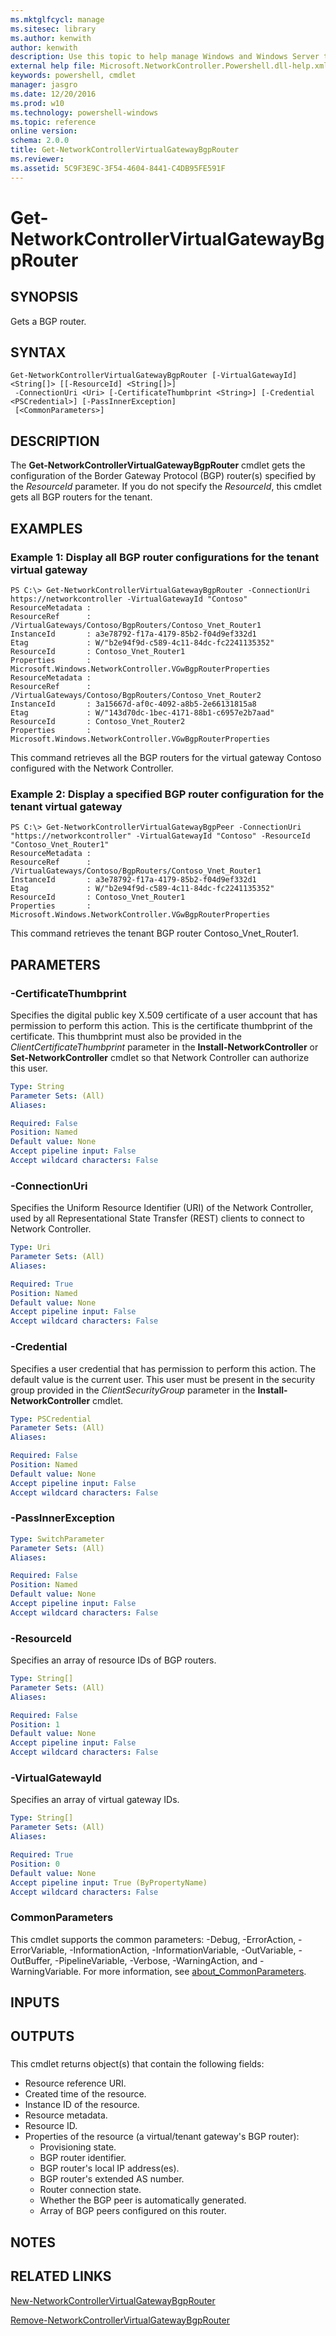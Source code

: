 ```yaml
---
ms.mktglfcycl: manage
ms.sitesec: library
ms.author: kenwith
author: kenwith
description: Use this topic to help manage Windows and Windows Server technologies with Windows PowerShell.
external help file: Microsoft.NetworkController.Powershell.dll-help.xml
keywords: powershell, cmdlet
manager: jasgro
ms.date: 12/20/2016
ms.prod: w10
ms.technology: powershell-windows
ms.topic: reference
online version: 
schema: 2.0.0
title: Get-NetworkControllerVirtualGatewayBgpRouter
ms.reviewer:
ms.assetid: 5C9F3E9C-3F54-4604-8441-C4DB95FE591F
---
```


# Get-NetworkControllerVirtualGatewayBgpRouter

## SYNOPSIS
Gets a BGP router.

## SYNTAX

```
Get-NetworkControllerVirtualGatewayBgpRouter [-VirtualGatewayId] <String[]> [[-ResourceId] <String[]>]
 -ConnectionUri <Uri> [-CertificateThumbprint <String>] [-Credential <PSCredential>] [-PassInnerException]
 [<CommonParameters>]
```

## DESCRIPTION
The **Get-NetworkControllerVirtualGatewayBgpRouter** cmdlet gets the configuration of the Border Gateway Protocol (BGP) router(s) specified by the *ResourceId* parameter.
If you do not specify the *ResourceId*, this cmdlet gets all BGP routers for the tenant.

## EXAMPLES

### Example 1: Display all BGP router configurations for the tenant virtual gateway
```
PS C:\> Get-NetworkControllerVirtualGatewayBgpRouter -ConnectionUri https://networkcontroller -VirtualGatewayId "Contoso"
ResourceMetadata : 
ResourceRef      : /VirtualGateways/Contoso/BgpRouters/Contoso_Vnet_Router1
InstanceId       : a3e78792-f17a-4179-85b2-f04d9ef332d1
Etag             : W/"b2e94f9d-c589-4c11-84dc-fc2241135352"
ResourceId       : Contoso_Vnet_Router1
Properties       : Microsoft.Windows.NetworkController.VGwBgpRouterProperties
ResourceMetadata : 
ResourceRef      : /VirtualGateways/Contoso/BgpRouters/Contoso_Vnet_Router2
InstanceId       : 3a15667d-af0c-4092-a8b5-2e66131815a8
Etag             : W/"143d70dc-1bec-4171-88b1-c6957e2b7aad"
ResourceId       : Contoso_Vnet_Router2
Properties       : Microsoft.Windows.NetworkController.VGwBgpRouterProperties
```

This command retrieves all the BGP routers for the virtual gateway Contoso configured with the Network Controller.

### Example 2: Display a specified BGP router configuration for the tenant virtual gateway
```
PS C:\> Get-NetworkControllerVirtualGatewayBgpPeer -ConnectionUri "https://networkcontroller" -VirtualGatewayId "Contoso" -ResourceId "Contoso_Vnet_Router1"
ResourceMetadata : 
ResourceRef      : /VirtualGateways/Contoso/BgpRouters/Contoso_Vnet_Router1
InstanceId       : a3e78792-f17a-4179-85b2-f04d9ef332d1
Etag             : W/"b2e94f9d-c589-4c11-84dc-fc2241135352"
ResourceId       : Contoso_Vnet_Router1
Properties       : Microsoft.Windows.NetworkController.VGwBgpRouterProperties
```

This command retrieves the tenant BGP router Contoso_Vnet_Router1.

## PARAMETERS

### -CertificateThumbprint
Specifies the digital public key X.509 certificate of a user account that has permission to perform this action.
This is the certificate thumbprint of the certificate.
This thumbprint must also be provided in the *ClientCertificateThumbprint* parameter in the **Install-NetworkController** or **Set-NetworkController** cmdlet so that Network Controller can authorize this user.

```yaml
Type: String
Parameter Sets: (All)
Aliases: 

Required: False
Position: Named
Default value: None
Accept pipeline input: False
Accept wildcard characters: False
```

### -ConnectionUri
Specifies the Uniform Resource Identifier (URI) of the Network Controller, used by all Representational State Transfer (REST) clients to connect to Network Controller.

```yaml
Type: Uri
Parameter Sets: (All)
Aliases: 

Required: True
Position: Named
Default value: None
Accept pipeline input: False
Accept wildcard characters: False
```

### -Credential
Specifies a user credential that has permission to perform this action.
The default value is the current user.
This user must be present in the security group provided in the *ClientSecurityGroup* parameter in the **Install-NetworkController** cmdlet.

```yaml
Type: PSCredential
Parameter Sets: (All)
Aliases: 

Required: False
Position: Named
Default value: None
Accept pipeline input: False
Accept wildcard characters: False
```

### -PassInnerException


```yaml
Type: SwitchParameter
Parameter Sets: (All)
Aliases: 

Required: False
Position: Named
Default value: None
Accept pipeline input: False
Accept wildcard characters: False
```

### -ResourceId
Specifies an array of resource IDs of BGP routers.

```yaml
Type: String[]
Parameter Sets: (All)
Aliases: 

Required: False
Position: 1
Default value: None
Accept pipeline input: False
Accept wildcard characters: False
```

### -VirtualGatewayId
Specifies an array of virtual gateway IDs.

```yaml
Type: String[]
Parameter Sets: (All)
Aliases: 

Required: True
Position: 0
Default value: None
Accept pipeline input: True (ByPropertyName)
Accept wildcard characters: False
```

### CommonParameters
This cmdlet supports the common parameters: -Debug, -ErrorAction, -ErrorVariable, -InformationAction, -InformationVariable, -OutVariable, -OutBuffer, -PipelineVariable, -Verbose, -WarningAction, and -WarningVariable. For more information, see [about_CommonParameters](http://go.microsoft.com/fwlink/?LinkID=113216).

## INPUTS

## OUTPUTS

###  
This cmdlet returns object(s) that contain the following fields: 

- Resource reference URI.
- Created time of the resource.
- Instance ID of the resource.
- Resource metadata.
- Resource ID.
- Properties of the resource (a virtual/tenant gateway's BGP router): 
  - Provisioning state.
  - BGP router identifier.
  - BGP router's local IP address(es). 
  - BGP router's extended AS number.
  - Router connection state. 
  - Whether the BGP peer is automatically generated. 
  - Array of BGP peers configured on this router.

## NOTES

## RELATED LINKS

[New-NetworkControllerVirtualGatewayBgpRouter](./New-NetworkControllerVirtualGatewayBgpRouter.md)

[Remove-NetworkControllerVirtualGatewayBgpRouter](./Remove-NetworkControllerVirtualGatewayBgpRouter.md)

